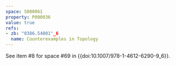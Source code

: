 ```yaml
---
space: S000061
property: P000036
value: true
refs:
- zb: "0386.54001"_6
  name: Counterexamples in Topology
---
```


See item #8 for space #69 in {{doi:10.1007/978-1-4612-6290-9_6}}.

